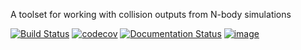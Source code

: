 A toolset for working with collision outputs from N-body simulations

[![Build Status](https://travis-ci.com/spencerw/colltools.svg?branch=master)](https://travis-ci.com/spencerw/colltools)
[![codecov](https://codecov.io/gh/spencerw/colltools/branch/master/graph/badge.svg)](https://codecov.io/gh/spencerw/colltools)
[![Documentation Status](https://readthedocs.org/projects/colltools/badge/?version=latest)](https://colltools.readthedocs.io/en/latest/?badge=latest)
[![image](http://img.shields.io/badge/license-MIT-brightgreen.svg)](https://github.com/jobovy/exampy/blob/master/LICENSE)